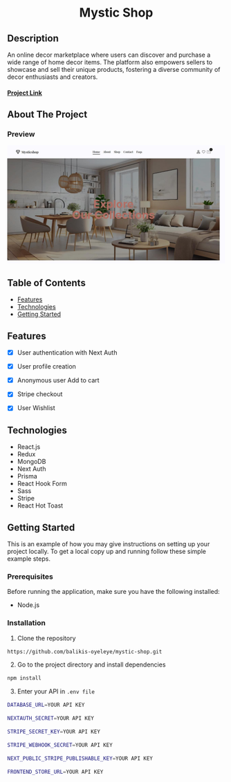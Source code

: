 <p id="readme-top"></p>

<p align="center">
  <h1 align="center">
    Mystic Shop 
  </h1>
</p>

## Description

An online decor marketplace where users can discover and purchase a wide range of home decor items. The platform also empowers sellers to showcase and sell their unique products, fostering a diverse community of decor enthusiasts and creators.

#### [Project Link](https://mystic-shop.vercel.app/)

## About The Project

### Preview

![preview](public/site-img.jpg)

## Table of Contents

- [Features](#features)
- [Technologies](#technologies)
- [Getting Started](#getting-started)

## Features

- [x] User authentication with Next Auth
- [x] User profile creation 
- [x] Anonymous user Add to cart
- [x] Stripe checkout
- [x] User Wishlist   


## Technologies

- React.js
- Redux
- MongoDB
- Next Auth
- Prisma
- React Hook Form
- Sass
- Stripe
- React Hot Toast

## Getting Started

This is an example of how you may give instructions on setting up your project locally.
To get a local copy up and running follow these simple example steps.

### Prerequisites

Before running the application, make sure you have the following installed:

- Node.js

### Installation

1. Clone the repository

```bash
https://github.com/balikis-oyeleye/mystic-shop.git
```
2. Go to the project directory and install dependencies 

```bash
npm install
```

3. Enter your API in `.env file`
```bash
DATABASE_URL=YOUR API KEY
```
```bash
NEXTAUTH_SECRET=YOUR API KEY
```
```bash
STRIPE_SECRET_KEY=YOUR API KEY
```
```bash
STRIPE_WEBHOOK_SECRET=YOUR API KEY
```
```bash
NEXT_PUBLIC_STRIPE_PUBLISHABLE_KEY=YOUR API KEY
```
```bash
FRONTEND_STORE_URL=YOUR API KEY
```



